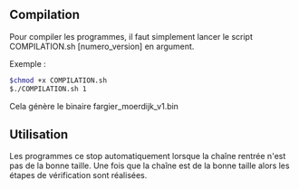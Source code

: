 ## Compilation
Pour compiler les programmes, il faut simplement lancer le script COMPILATION.sh [numero_version] en argument.

Exemple :

```bash
$chmod +x COMPILATION.sh  
$./COMPILATION.sh 1
```

Cela génère le binaire fargier_moerdijk_v1.bin

## Utilisation
Les programmes ce stop automatiquement lorsque la chaîne rentrée n'est pas de la bonne taille.
Une fois que la chaîne est de la bonne taille alors les étapes de vérification sont réalisées.
